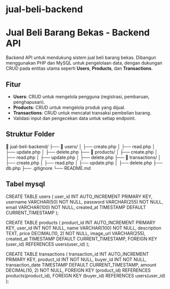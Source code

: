 # jual-beli-backend
# Jual Beli Barang Bekas - Backend API

Backend API untuk mendukung sistem jual beli barang bekas. Dibangun menggunakan PHP dan MySQL untuk pengelolaan data, dengan dukungan CRUD pada entitas utama seperti **Users**, **Products**, dan **Transactions**.

## Fitur
- **Users**: CRUD untuk mengelola pengguna (registrasi, pembaruan, penghapusan).
- **Products**: CRUD untuk mengelola produk yang dijual.
- **Transactions**: CRUD untuk mencatat transaksi pembelian barang.
- Validasi input dan pengecekan data untuk setiap endpoint.

## Struktur Folder
📂 jual-beli-backend/ ├── 📂 users/ │ ├── create.php │ ├── read.php │ ├── update.php │ ├── delete.php ├── 📂 products/ │ ├── create.php │ ├── read.php │ ├── update.php │ ├── delete.php ├── 📂 transactions/ │ ├── create.php │ ├── read.php │ ├── update.php │ ├── delete.php ├── db.php ├── .gitignore └── README.md

## Tabel mysql
CREATE TABLE users (
    user_id INT AUTO_INCREMENT PRIMARY KEY,
    username VARCHAR(50) NOT NULL,
    password VARCHAR(255) NOT NULL,
    email VARCHAR(100) NOT NULL,
    created_at TIMESTAMP DEFAULT CURRENT_TIMESTAMP
);

CREATE TABLE products (
    product_id INT AUTO_INCREMENT PRIMARY KEY,
    user_id INT NOT NULL,
    name VARCHAR(100) NOT NULL,
    description TEXT,
    price DECIMAL(10, 2) NOT NULL,
    image_url VARCHAR(255),
    created_at TIMESTAMP DEFAULT CURRENT_TIMESTAMP,
    FOREIGN KEY (user_id) REFERENCES users(user_id)
);

CREATE TABLE transactions (
    transaction_id INT AUTO_INCREMENT PRIMARY KEY,
    product_id INT NOT NULL,
    buyer_id INT NOT NULL,
    transaction_date TIMESTAMP DEFAULT CURRENT_TIMESTAMP,
    amount DECIMAL(10, 2) NOT NULL,
    FOREIGN KEY (product_id) REFERENCES products(product_id),
    FOREIGN KEY (buyer_id) REFERENCES users(user_id)
);

